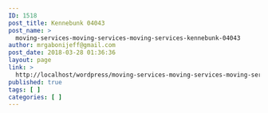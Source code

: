 ```yaml
---
ID: 1518
post_title: Kennebunk 04043
post_name: >
  moving-services-moving-services-moving-services-kennebunk-04043
author: mrgabonijeff@gmail.com
post_date: 2018-03-28 01:36:36
layout: page
link: >
  http://localhost/wordpress/moving-services-moving-services-moving-services-kennebunk-04043/
published: true
tags: [ ]
categories: [ ]
---
```

